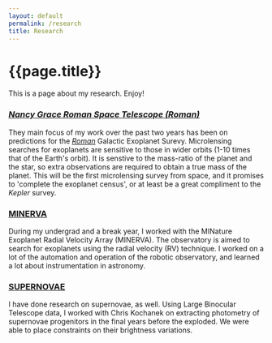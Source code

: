 ```yaml
---
layout: default
permalink: /research
title: Research
---
```

# {{page.title}}

This is a page about my research. Enjoy!

### [*Nancy Grace Roman Space Telescope (Roman)*](./research-pages/wfirst.md)

They main focus of my work over the past two years has been on predictions for the [*Roman*](https://roman.gsfc.nasa.gov/) Galactic Exoplanet Surevy. Microlensing searches for exoplanets are sensitive to those in wider orbits (1-10 times that of the Earth's orbit). It is senstive to the mass-ratio of the planet and the star, so extra observations are required to obtain a true mass of the planet. This will be the first microlensing survey from space, and it promises to 'complete the exoplanet census', or at least be a great compliment to the *Kepler* survey. 

### [MINERVA](./research-pages/minerva.md)

During my undergrad and a break year, I worked with the MINature Exoplanet Radial Velocity Array (MINERVA). The observatory is aimed to search for exoplanets using the radial velocity (RV) technique. I worked on a lot of the automation and operation of the robotic observatory, and learned a lot about instrumentation in astronomy. 

### [SUPERNOVAE](./research-pages/supernovae-progenitors.md)

I have done research on supernovae, as well. Using Large Binocular Telescope data, I worked with Chris Kochanek on extracting photometry of supernovae progenitors in the final years before the exploded. We were able to place constraints on their brightness variations. 

<!--
<ul>
  {% for post in site.posts %}
    <li>
      <a href="{{ post.url }}">{{ post.title }}</a>
    </li>
  {% endfor %}
</ul>
-->
